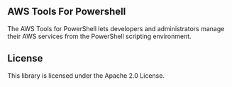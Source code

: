 ## AWS Tools For Powershell

The AWS Tools for PowerShell lets developers and administrators manage their AWS services from the PowerShell scripting environment.

## License

This library is licensed under the Apache 2.0 License. 
